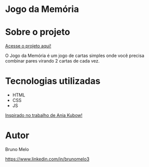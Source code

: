 # Jogo da Memória

# Sobre o projeto

[Acesse o projeto aqui!](https://memorygame-lilac-seven.vercel.app/)

O Jogo da Memória é um jogo de cartas simples onde você precisa combinar pares virando 2 cartas de cada vez.

# Tecnologias utilizadas
- HTML
- CSS
- JS

[Inspirado no trabalho de Ania Kubow!](https://www.youtube.com/channel/UC5DNytAJ6_FISueUfzZCVsw)

# Autor

Bruno Melo

https://www.linkedin.com/in/brunomelo3
